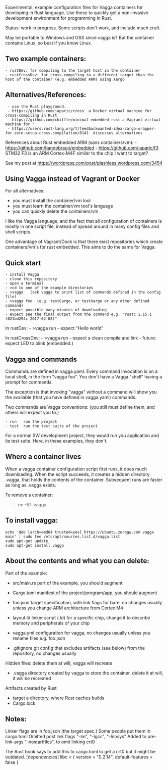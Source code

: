 

Experimental, example configuration files for Vagga containers for developing in Rust language.
Use these to quickly get a non-invasive development environment for programming in Rust.

Status:  work in progress.  Some scripts don't work, and include much cruft.

May be portable to Windows and OSX since vagga is?  But the container contains Linux, so best if you know Linux.



Two example containers:
-

    - rustDev: for compiling to the target host in the container
    - rustCrossDev: for cross-compiling to a different target than the host of the container (e.g. embedded ARM) using Xargo


Alternatives/References:
-

     - use the Rust playground.
     - https://github.com/japaric/cross  a Docker virtual machine for cross-compiling in Rust
     - https://github.com/cbiffle/minimal-embedded-rust a Vagrant virtual machine for "
     - https://users.rust-lang.org/t/feedbackwanted-idea-cargo-wrapper-for-zero-setup-cross-compilation/8141  discusses alternatives

References about Rust embedded ARM (sans containers/vm):
     - https://github.com/hannobraun/embedded
     - https://github.com/japaric/f3   STM32 F3 is an ARM Cortex-M4F similar to the chip I want to target?


See my post at https://wordpress.com/post/plashless.wordpress.com/3454


Using Vagga instead of Vagrant or Docker
-

For all alternatives:
- you must install the container/vm tool
- you must learn the container/vm tool's language
- you can quickly delete the containers/vm

I like the Vagga language, and the fact that all configuration of containers is mostly in one script file, instead of spread around in many config files and shell scripts.

One advantage of Vagrant/Dock is that there exist repositories which create containers/vm's for rust embedded.
This aims to do the same for Vagga.


Quick start
-

    - install Vagga
    - clone this repository
    - open a terminal
    - >cd to one of the example directories
    - >vagga   (ask vagga to print list of commands defined in the config file)
    - >vagga foo  (e.g. testCargo, or testXargo or any other defined  command)
    - expect possible many minutes of downloading
    - expect see the final output from the command e.g. "rustc 1.15.1 (021bd294c 2017-02-08)"


In rustDev:
    - >vagga run
    - expect "Hello world" 

In rustCrossDev:
    - >vagga run
    - expect a clean compile and link
    - future: expect LED to blink (embedded.)

Vagga and commands
-

Commands are defined in vagga.yaml.  Every command invocation is on a local shell, in the form "vagga foo".  You don't have a Vagga "shell" having a prompt for commands.

The exception is that invoking "vagga" without a command will show you the available (that you have defined in vagga.yaml) commands.

Two commands are Vagga conventions:  (you still must define them, and others will expect you to.)

    - run   run the project
    - test  run the test suite of the project
    
For a normal SW development project, they would run you application and its test suite.  Here, in these examples, they don't.
    

Where a container lives
-

When a vagga container configuration script first runs, it does much downloading.  When the script succeeds, it creates a hidden directory .vagga, that holds the contents of the container.  Subsequent runs are faster as long as .vagga exists.

To remove a container:

>rm -Rf .vagga


To install vagga:
-

    echo 'deb [arch=amd64 trusted=yes] https://ubuntu.zerogw.com vagga main' | sudo tee /etc/apt/sources.list.d/vagga.list
    sudo apt-get update
    sudo apt-get install vagga


About the contents and what you can delete:
-

Part of the example:

 - src/main.rs   part of the example, you should augment
 - Cargo.toml  manifest of the project/program/app, you should augment

 - foo.json   target specification, with link flags for bare, no changes usually unless you change ARM architecture from Cortex M4
 - layout.ld  linker script (.ld) for a specific chip, change it to describe memory and peripherals of your chip

 - vagga.yml   configuration for vagga, no changes usually unless you rename files e.g. foo.json
 - .gitignore git config that excludes artifacts (see below) from the repository, no changes usually


Hidden files: delete them at will, vagga will recreate

 - .vagga  directory created by vagga to store the container, delete it at will, it will be recreated

Artifacts created by Rust

 - target   a directory, where Rust caches builds
 - Cargo.lock



Notes:
-

Linker flags are in foo.json (the target spec.)  Some people put them in cargo.toml
Omitted post link flags   "-lm", "-lgcc", "-lnosys"
Added to pre-link-args  "-nostartfiles",     to omit linking crt0

The Rust book says to add this to cargo.toml to get a crt0 but it might be outdated.
[dependencies]
libc = { version = "0.2.14", default-features = false }





